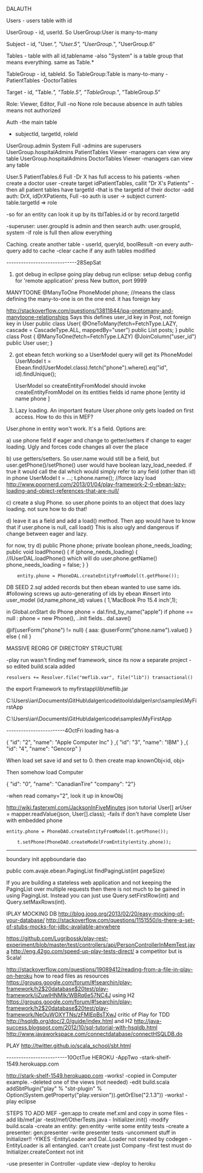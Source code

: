 DALAUTH

Users - users table with id

UserGroup - id, userId.  So UserGroup:User is many-to-many 

Subject - id, "User.*", "User.5", "UserGroup.*", "UserGroup.6"


Tables - table with all id,tablename
-also "System" is a table group that means everything. same as Table.*

TableGroup - id, tableId.  So TableGroup:Table is many-to-many
 -PatientTables
 -DoctorTables

Target - id, "Table.*", "Table.5", "TableGroup.*", "TableGroup.5"

Role:
 Viewer, Editor, Full
 -no None role because absence in auth tables means not authorized
 
Auth -the main table
 - subjectId, targetId, roleId

 UserGroup.admin  System  Full  -admins are superusers
 UserGroup.hospitalAdmins PatientTables  Viewer -managers can view any table
 UserGroup.hospitalAdmins DoctorTables  Viewer -managers can view any table
 
 User.5  PatientTables.6  Full -Dr X has full access to his patients
 -when create a doctor user
   -create target  idPatientTables, callit "Dr X's Patients"
   -then all patient tables have targetId -that is the targetId of their doctor
   -add auth: DrX, idDrXPatients, Full
   -so auth is user -> subject  current-table.targetId => role
 
 -so for an entity can look it up by its tblTables.id or by record.targetId

 -superuser:   user.groupId is admin and then search auth: user.groupId, system
   -if role is full then allow everything
   
 Caching. create another table - userId, queryId, boolResult
  -on every auth-query add to cache
  -clear cache if any auth tables modified
  
-----------------------------28SepSat
1. got debug in eclipse going
 play debug run
 eclipse: setup debug config for 'remote application' press New button, port 9999

MANYTOONE
@ManyToOne PhoneModel phone; //means the class defining the many-to-one is on the one end. it has foreign key 

http://stackoverflow.com/questions/13811844/jpa-onetomany-and-manytoone-relationships
Says this defines user_id key in Post, not foreign key in User
public class User{
    @OneToMany(fetch=FetchType.LAZY, cascade = CascadeType.ALL, mappedBy="user")
    public List<Post> posts;
}
public class Post {
    @ManyToOne(fetch=FetchType.LAZY)
    @JoinColumn("user_id")
    public User user;
}

 
2. got ebean fetch working so a UserModel query will get its PhoneModel
	UserModel t = Ebean.find(UserModel.class).fetch("phone").where().eq("id", id).findUnique();		

   UserModel                       so createEntityFromModel should invoke createEntityFromModel on its entities fields
     id
     name
	 phone
     [entity
        id
        name
        phone
      ]

3. Lazy loading.  An important feature User.phone only gets loaded on first access.  How to do this in MEF?

User.phone in entity won't work. It's a field.  Options are:

a) use phone field if eager and change to getter/setters if change to eager loading. Ugly and forces code changes all over the place

b) use getters/setters. So user.name would still be a field, but user.getPhone()/setPhone()
 user would have boolean lazy_load_needed. if true it would call the dal which would simply refer to any field (other than id) in phone
   UserModel t = ...;  t.phone.name(); //force lazy load
http://www.poornerd.com/2013/01/04/play-framework-2-0-ebean-lazy-loading-and-object-references-that-are-null/

c) create a slug Phone. so user.phone points to an object that does lazy loading. not sure how to do that!

d) leave it as a field and add a load() method.  Then app would have to know that if user.phone is null, call load()
This is also ugly and dangerous if change between eager and lazy.

for now, try d)
  public Phone phone;
    private boolean phone_needs_loading;
    public void loadPhone()
    {
    	if (phone_needs_loading)
    	{
    		//IUserDAL.loadPhone() which will do user.phone.getName()
    		phone_needs_loading = false;
    	}
    }
	
	
		entity.phone = PhoneDAL.createEntityFromModel(t.getPhone());
		

DB SEED
2.sql added records but then ebean wanted to use same ids.
  #following screws up auto-generating of ids by ebean
#insert into user_model  (id,name,phone_id) values (  1,'MacBook Pro 15.4 inch',1);

in Global.onStart do
  Phone phone = dal.find_by_name("apple")
  if phone == null : phone = new Phone(), ..init fields.. dal.save()
  
  @if(userForm("phone") != null) { aaa: @userForm("phone.name").value()
                            } else { nil }


MASSIVE REORG OF DIRECTORY STRUCTURE

-play run wasn't finding mef framework, since its now a separate project
-so edited build.scala added

	resolvers += Resolver.file("meflib.var", file("lib")) transactional()   

the export Framework to myfirstapp\lib\meflib.jar

 
 C:\Users\ian\Documents\GitHub\dalgen\code\tools\dalgen\src\samples\MyFirstApp
 
 C:\Users\ian\Documents\GitHub\dalgen\code\samples\MyFirstApp

------------------------4OctFri
loading has-a

  {  "id": "2", "name": "Apple Computer Inc" }
 ,{  "id": "3", "name": "IBM" }
 ,{  "id": "4", "name": "Gencorp" }

When load set save id and set to 0.
then create map knownObj<id, obj>

Then somehow load Computer

  {  "id": "0", "name": "CanadianTire" "company": "2"}

-when read comany="2", look it up in knowObj 

http://wiki.fasterxml.com/JacksonInFiveMinutes json tutorial
      User[] arUser = mapper.readValue(json, User[].class);
-fails if don't have complete User with embedded phone


    entity.phone = PhoneDAO.createEntityFromModel(t.getPhone());

        t.setPhone(PhoneDAO.createModelFromEntity(entity.phone));

-------------
boundary
init
appboundarie
dao

public com.avaje.ebean.PagingList<T> findPagingList(int pageSize)

If you are building a stateless web application and not keeping the PagingList over multiple requests then there is not much to be gained in using PagingList. Instead you can just use Query.setFirstRow(int) and Query.setMaxRows(int).

IPLAY MOCKING DB
http://blog.jooq.org/2013/02/20/easy-mocking-of-your-database/
http://stackoverflow.com/questions/1151550/is-there-a-set-of-stubs-mocks-for-jdbc-available-anywhere

https://github.com/Lugribossk/play-rest-experiment/blob/master/test/controllers/api/PersonControllerInMemTest.java
http://eng.42go.com/speed-up-play-tests-direct/ a competitor but is Scala!

http://stackoverflow.com/questions/19089412/reading-from-a-file-in-play-on-heroku how to read files as resources
https://groups.google.com/forum/#!searchin/play-framework/h2$20database$20test/play-framework/jjZuwIHNMIk/WBRq6e57NC4J using H2
https://groups.google.com/forum/#!searchin/play-framework/h2$20database$20test/play-framework/NeOuWOXYTNs/zFMlEpBsTXwJ critic of Play for TDD
http://hsqldb.org/doc/2.0/guide/index.html
and H2
http://java-success.blogspot.com/2012/10/sql-tutorial-with-hsqldb.html
http://www.javaworkspace.com/connectdatabase/connectHSQLDB.do

PLAY
http://twitter.github.io/scala_school/sbt.html


-------------------------10OctTue
HEROKU
-AppTwo
-stark-shelf-1549.herokuapp.com

http://stark-shelf-1549.herokuapp.com
-works!
-copied in Computer example.
 -deleted one of the views (not needed)
 -edit build.scala
addSbtPlugin("play" % "sbt-plugin" % Option(System.getProperty("play.version")).getOrElse("2.1.3"))
 -works!
-play eclipse

STEPS TO ADD MEF
-gen:app to create mef.xml and copy in some files
-add lib/mef.jar
-test/mef/OtherTests.java - Initializer.init()
-modify build.scala
-create an entity: gen:entity
-write some entity tests
-create a presenter: gen:presenter
-write presenter tests
-uncomment stuff in Initializer!!
-YIKES
 -EntityLoader and Dal..Loader not created by codegen
 -EntityLoader is all entangled. can't create just Company
 -first test must do Initializer.createContext not init

-use presenter in Controller
-update view
-deploy to heroku


 
 